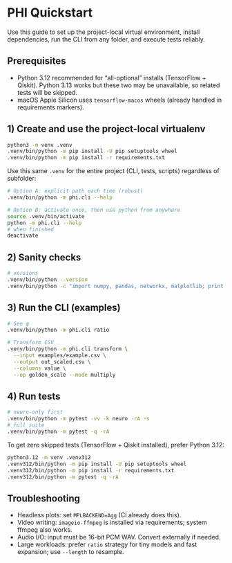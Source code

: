 # PHI Quickstart

Use this guide to set up the project-local virtual environment, install dependencies, run the CLI from any folder, and execute tests reliably.

## Prerequisites
- Python 3.12 recommended for “all-optional” installs (TensorFlow + Qiskit). Python 3.13 works but these two may be unavailable, so related tests will be skipped.
- macOS Apple Silicon uses `tensorflow-macos` wheels (already handled in requirements markers).

## 1) Create and use the project-local virtualenv

```bash
python3 -m venv .venv
.venv/bin/python -m pip install -U pip setuptools wheel
.venv/bin/python -m pip install -r requirements.txt
```

Use this same `.venv` for the entire project (CLI, tests, scripts) regardless of subfolder:

```bash
# Option A: explicit path each time (robust)
.venv/bin/python -m phi.cli --help

# Option B: activate once, then use python from anywhere
source .venv/bin/activate
python -m phi.cli --help
# when finished
deactivate
```

## 2) Sanity checks
```bash
# versions
.venv/bin/python --version
.venv/bin/python -c "import numpy, pandas, networkx, matplotlib; print('deps ok')"
```

## 3) Run the CLI (examples)
```bash
# See φ
.venv/bin/python -m phi.cli ratio

# Transform CSV
.venv/bin/python -m phi.cli transform \
  --input examples/example.csv \
  --output out_scaled.csv \
  --columns value \
  --op golden_scale --mode multiply
```

## 4) Run tests
```bash
# neuro-only first
.venv/bin/python -m pytest -vv -k neuro -rA -s
# full suite
.venv/bin/python -m pytest -q -rA
```

To get zero skipped tests (TensorFlow + Qiskit installed), prefer Python 3.12:
```bash
python3.12 -m venv .venv312
.venv312/bin/python -m pip install -U pip setuptools wheel
.venv312/bin/python -m pip install -r requirements.txt
.venv312/bin/python -m pytest -q -rA
```

## Troubleshooting
- Headless plots: set `MPLBACKEND=Agg` (CI already does this).
- Video writing: `imageio-ffmpeg` is installed via requirements; system ffmpeg also works.
- Audio I/O: input must be 16-bit PCM WAV. Convert externally if needed.
- Large workloads: prefer `ratio` strategy for tiny models and fast expansion; use `--length` to resample.

